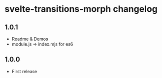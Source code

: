 # svelte-transitions-morph changelog

## 1.0.1

* Readme & Demos
* module.js => index.mjs for es6

## 1.0.0

* First release